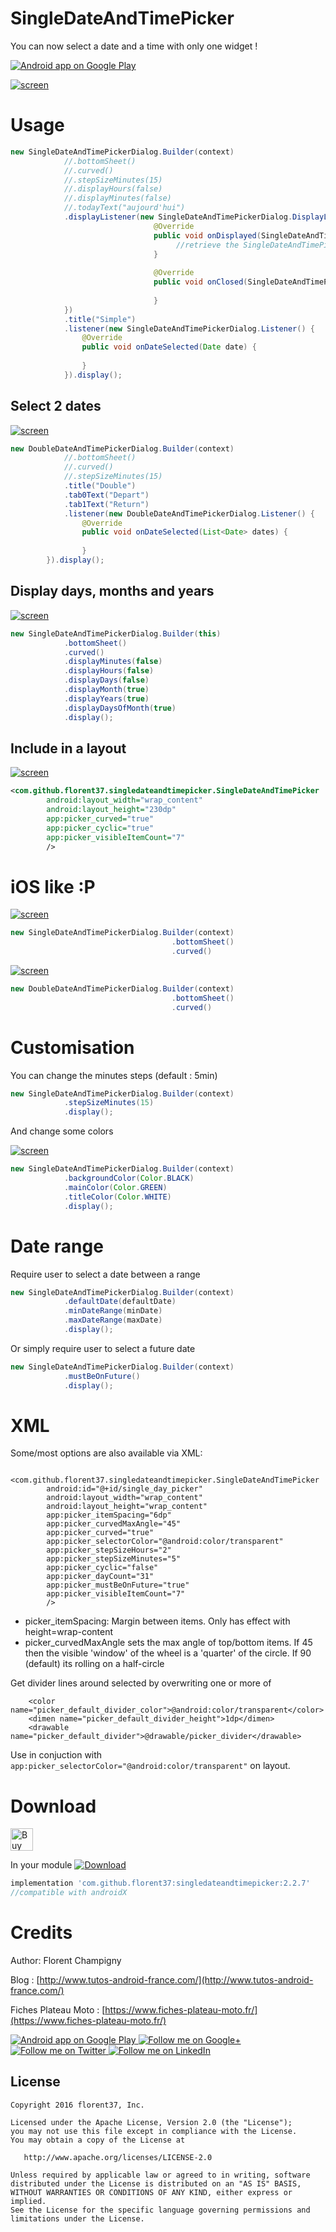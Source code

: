 # SingleDateAndTimePicker

You can now select a date and a time with only one widget !


<a href="https://goo.gl/WXW8Dc">
  <img alt="Android app on Google Play" src="https://developer.android.com/images/brand/en_app_rgb_wo_45.png" />
</a>



[![screen](https://raw.githubusercontent.com/florent37/SingleDateAndTimePicker/master/media/new_video.gif)](https://www.github.com/florent37/SingleDateAndTimePicker)

# Usage

```java
new SingleDateAndTimePickerDialog.Builder(context)
            //.bottomSheet()
            //.curved()
            //.stepSizeMinutes(15)
            //.displayHours(false)
            //.displayMinutes(false)
            //.todayText("aujourd'hui")
            .displayListener(new SingleDateAndTimePickerDialog.DisplayListener() {
                                @Override
                                public void onDisplayed(SingleDateAndTimePicker picker) {
                                     //retrieve the SingleDateAndTimePicker
                                }
                                
                                @Override
                                public void onClosed(SingleDateAndTimePicker picker) {
    
                                }
            })
            .title("Simple")
            .listener(new SingleDateAndTimePickerDialog.Listener() {
                @Override
                public void onDateSelected(Date date) {
                    
                }
            }).display();
```

## Select 2 dates

[![screen](https://raw.githubusercontent.com/florent37/SingleDateAndTimePicker/master/media/double_small_crop.png)](https://www.github.com/florent37/SingleDateAndTimePicker)

```java
new DoubleDateAndTimePickerDialog.Builder(context)
            //.bottomSheet()
            //.curved()
            //.stepSizeMinutes(15)
            .title("Double")
            .tab0Text("Depart")
            .tab1Text("Return")
            .listener(new DoubleDateAndTimePickerDialog.Listener() {
                @Override
                public void onDateSelected(List<Date> dates) {
                
                }
        }).display();
```

## Display days, months and years

[![screen](https://raw.githubusercontent.com/florent37/SingleDateAndTimePicker/master/media/years_crop.png)](https://www.github.com/florent37/SingleDateAndTimePicker)

```java
new SingleDateAndTimePickerDialog.Builder(this)
            .bottomSheet()
            .curved()
            .displayMinutes(false)
            .displayHours(false)
            .displayDays(false)
            .displayMonth(true)
            .displayYears(true)
            .displayDaysOfMonth(true)
            .display();
```

## Include in a layout

[![screen](https://raw.githubusercontent.com/florent37/SingleDateAndTimePicker/master/media/layout_small.png)](https://www.github.com/florent37/SingleDateAndTimePicker)

```xml
<com.github.florent37.singledateandtimepicker.SingleDateAndTimePicker
        android:layout_width="wrap_content"
        android:layout_height="230dp"
        app:picker_curved="true"
        app:picker_cyclic="true"
        app:picker_visibleItemCount="7"
        />
```

# iOS like :P

[![screen](https://raw.githubusercontent.com/florent37/SingleDateAndTimePicker/master/media/ios_simple_crop.png)](https://www.github.com/florent37/SingleDateAndTimePicker)

```java
new SingleDateAndTimePickerDialog.Builder(context)
                                    .bottomSheet()
                                    .curved()
```

[![screen](https://raw.githubusercontent.com/florent37/SingleDateAndTimePicker/master/media/ios_double_crop.png)](https://www.github.com/florent37/SingleDateAndTimePicker)

```java
new DoubleDateAndTimePickerDialog.Builder(context)
                                    .bottomSheet()
                                    .curved()
```

# Customisation

You can change the minutes steps (default : 5min)
```java
new SingleDateAndTimePickerDialog.Builder(context)
            .stepSizeMinutes(15)
            .display();
```

And change some colors

[![screen](https://raw.githubusercontent.com/florent37/SingleDateAndTimePicker/master/media/custom_colors.png)](https://www.github.com/florent37/SingleDateAndTimePicker)

```java
new SingleDateAndTimePickerDialog.Builder(context)
            .backgroundColor(Color.BLACK)
            .mainColor(Color.GREEN)
            .titleColor(Color.WHITE)
            .display();
```

# Date range

Require user to select a date between a range

```java
new SingleDateAndTimePickerDialog.Builder(context)
            .defaultDate(defaultDate)
            .minDateRange(minDate)
            .maxDateRange(maxDate)
            .display();
```

Or simply require user to select a future date

```java
new SingleDateAndTimePickerDialog.Builder(context)
            .mustBeOnFuture()
            .display();
```

# XML

Some/most options are also available via XML:

```
    <com.github.florent37.singledateandtimepicker.SingleDateAndTimePicker
        android:id="@+id/single_day_picker"
        android:layout_width="wrap_content"
        android:layout_height="wrap_content"
        app:picker_itemSpacing="6dp"
        app:picker_curvedMaxAngle="45"
        app:picker_curved="true"
        app:picker_selectorColor="@android:color/transparent"
        app:picker_stepSizeHours="2"
        app:picker_stepSizeMinutes="5"
        app:picker_cyclic="false"        
        app:picker_dayCount="31"
        app:picker_mustBeOnFuture="true"
        app:picker_visibleItemCount="7"
        />
```

* picker_itemSpacing: Margin between items. Only has effect with
  height=wrap-content
* picker_curvedMaxAngle sets the max angle of top/bottom items. If 45
  then the visible 'window' of the wheel is a 'quarter' of the circle.
  If 90 (default) its rolling on a half-circle

Get divider lines around selected by overwriting one or more of
```
    <color name="picker_default_divider_color">@android:color/transparent</color>
    <dimen name="picker_default_divider_height">1dp</dimen>
    <drawable name="picker_default_divider">@drawable/picker_divider</drawable>
```
Use in conjuction with
`app:picker_selectorColor="@android:color/transparent"` on layout.

# Download

<a href='https://ko-fi.com/A160LCC' target='_blank'><img height='36' style='border:0px;height:36px;' src='https://az743702.vo.msecnd.net/cdn/kofi1.png?v=0' border='0' alt='Buy Me a Coffee at ko-fi.com' /></a>

In your module [![Download](https://api.bintray.com/packages/florent37/maven/SingleDateAndTimePicker/images/download.svg)](https://bintray.com/florent37/maven/SingleDateAndTimePicker/_latestVersion)
```groovy
implementation 'com.github.florent37:singledateandtimepicker:2.2.7'
//compatible with androidX
```

# Credits

Author: Florent Champigny

Blog : [http://www.tutos-android-france.com/](http://www.tutos-android-france.com/)

Fiches Plateau Moto : [https://www.fiches-plateau-moto.fr/](https://www.fiches-plateau-moto.fr/)

<a href="https://goo.gl/WXW8Dc">
  <img alt="Android app on Google Play" src="https://developer.android.com/images/brand/en_app_rgb_wo_45.png" />
</a>


<a href="https://plus.google.com/+florentchampigny">
  <img alt="Follow me on Google+"
       src="https://raw.githubusercontent.com/florent37/DaVinci/master/mobile/src/main/res/drawable-hdpi/gplus.png" />
</a>
<a href="https://twitter.com/florent_champ">
  <img alt="Follow me on Twitter"
       src="https://raw.githubusercontent.com/florent37/DaVinci/master/mobile/src/main/res/drawable-hdpi/twitter.png" />
</a>
<a href="https://www.linkedin.com/in/florentchampigny">
  <img alt="Follow me on LinkedIn"
       src="https://raw.githubusercontent.com/florent37/DaVinci/master/mobile/src/main/res/drawable-hdpi/linkedin.png" />
</a>


License
--------

    Copyright 2016 florent37, Inc.

    Licensed under the Apache License, Version 2.0 (the "License");
    you may not use this file except in compliance with the License.
    You may obtain a copy of the License at

       http://www.apache.org/licenses/LICENSE-2.0

    Unless required by applicable law or agreed to in writing, software
    distributed under the License is distributed on an "AS IS" BASIS,
    WITHOUT WARRANTIES OR CONDITIONS OF ANY KIND, either express or implied.
    See the License for the specific language governing permissions and
    limitations under the License.
